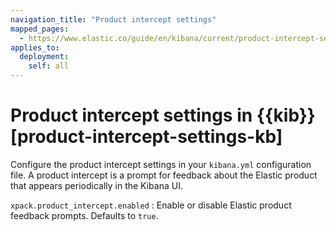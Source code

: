 ```yaml
---
navigation_title: "Product intercept settings"
mapped_pages:
  - https://www.elastic.co/guide/en/kibana/current/product-intercept-settings-kb.html
applies_to:
  deployment:
    self: all
---
```


# Product intercept settings in {{kib}} [product-intercept-settings-kb]

Configure the product intercept settings in your `kibana.yml` configuration file. 
A product intercept is a prompt for feedback about the Elastic product that appears periodically in the Kibana UI.

`xpack.product_intercept.enabled`
:   Enable or disable Elastic product feedback prompts. Defaults to `true`.
